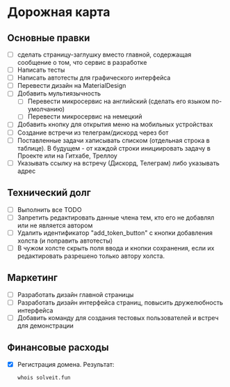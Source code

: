 # Дорожная карта

## Основные правки

- [ ] сделать страницу-заглушку вместо главной, содержащая сообщение о том, что сервис в разработке
- [ ] Написать тесты
- [ ] Написать автотесты для графического интерфейса
- [ ] Перевести дизайн на MaterialDesign
- [ ] Добавить мультиязычность
  - [ ] Перевести микросервис на английский (сделать его языком по-умолчанию)
  - [ ] Перевести микросервис на немецкий
- [ ] Добавить кнопку для открытия меню на мобильных устройствах
- [ ] Создание встречи из телеграм/дискорд через бот
- [ ] Поставленные задачи хаписывать списком (отдельная строка в таблице). В будущем - от каждой строки инициировать задачу в Проекте или на Гитхабе, Треллоу
- [ ] Указывать ссылку на встречу (Дискорд, Телеграм) либо указывать адрес

## Технический долг

- [ ] Выполнить все TODO
- [ ] Запретить редактировать данные члена тем, кто его не добавлял или не является автором
- [ ] Удалить идентификатор "add_token_button" с кнопки добавления холста (и поправить автотесты)
- [ ] В чужом холсте скрыть поля ввода и кнопки сохранения, если их редактировать разрешено только автору холста.

## Маркетинг

- [ ] Разработать дизайн главной страницы
- [ ] Разработать дизайн интерфейса страниц, повысить дружелюбность интерфейса
- [ ] Добавить команду для создания тестовых пользователей и встреч для демонстрации

## Финансовые расходы

- [x] Регистрация домена. Результат:
  ```sh
  whois solveit.fun
  ```
